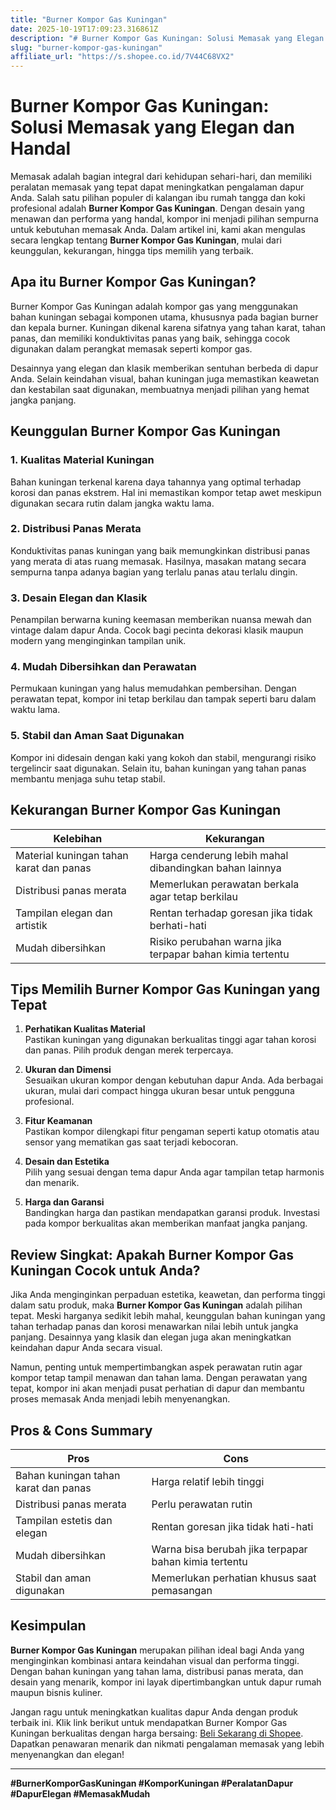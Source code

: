 ```yaml
---
title: "Burner Kompor Gas Kuningan"
date: 2025-10-19T17:09:23.316861Z
description: "# Burner Kompor Gas Kuningan: Solusi Memasak yang Elegan dan Handal..."
slug: "burner-kompor-gas-kuningan"
affiliate_url: "https://s.shopee.co.id/7V44C68VX2"
---
```

# Burner Kompor Gas Kuningan: Solusi Memasak yang Elegan dan Handal

Memasak adalah bagian integral dari kehidupan sehari-hari, dan memiliki peralatan memasak yang tepat dapat meningkatkan pengalaman dapur Anda. Salah satu pilihan populer di kalangan ibu rumah tangga dan koki profesional adalah **Burner Kompor Gas Kuningan**. Dengan desain yang menawan dan performa yang handal, kompor ini menjadi pilihan sempurna untuk kebutuhan memasak Anda. Dalam artikel ini, kami akan mengulas secara lengkap tentang **Burner Kompor Gas Kuningan**, mulai dari keunggulan, kekurangan, hingga tips memilih yang terbaik.

## Apa itu Burner Kompor Gas Kuningan?

Burner Kompor Gas Kuningan adalah kompor gas yang menggunakan bahan kuningan sebagai komponen utama, khususnya pada bagian burner dan kepala burner. Kuningan dikenal karena sifatnya yang tahan karat, tahan panas, dan memiliki konduktivitas panas yang baik, sehingga cocok digunakan dalam perangkat memasak seperti kompor gas.

Desainnya yang elegan dan klasik memberikan sentuhan berbeda di dapur Anda. Selain keindahan visual, bahan kuningan juga memastikan keawetan dan kestabilan saat digunakan, membuatnya menjadi pilihan yang hemat jangka panjang.

## Keunggulan Burner Kompor Gas Kuningan

### 1. Kualitas Material Kuningan
Bahan kuningan terkenal karena daya tahannya yang optimal terhadap korosi dan panas ekstrem. Hal ini memastikan kompor tetap awet meskipun digunakan secara rutin dalam jangka waktu lama.

### 2. Distribusi Panas Merata
Konduktivitas panas kuningan yang baik memungkinkan distribusi panas yang merata di atas ruang memasak. Hasilnya, masakan matang secara sempurna tanpa adanya bagian yang terlalu panas atau terlalu dingin.

### 3. Desain Elegan dan Klasik
Penampilan berwarna kuning keemasan memberikan nuansa mewah dan vintage dalam dapur Anda. Cocok bagi pecinta dekorasi klasik maupun modern yang menginginkan tampilan unik.

### 4. Mudah Dibersihkan dan Perawatan
Permukaan kuningan yang halus memudahkan pembersihan. Dengan perawatan tepat, kompor ini tetap berkilau dan tampak seperti baru dalam waktu lama.

### 5. Stabil dan Aman Saat Digunakan
Kompor ini didesain dengan kaki yang kokoh dan stabil, mengurangi risiko tergelincir saat digunakan. Selain itu, bahan kuningan yang tahan panas membantu menjaga suhu tetap stabil.

## Kekurangan Burner Kompor Gas Kuningan

| Kelebihan | Kekurangan |
| --- | --- |
| Material kuningan tahan karat dan panas | Harga cenderung lebih mahal dibandingkan bahan lainnya |
| Distribusi panas merata | Memerlukan perawatan berkala agar tetap berkilau |
| Tampilan elegan dan artistik | Rentan terhadap goresan jika tidak berhati-hati |
| Mudah dibersihkan | Risiko perubahan warna jika terpapar bahan kimia tertentu |

## Tips Memilih Burner Kompor Gas Kuningan yang Tepat

1. **Perhatikan Kualitas Material**  
Pastikan kuningan yang digunakan berkualitas tinggi agar tahan korosi dan panas. Pilih produk dengan merek terpercaya.

2. **Ukuran dan Dimensi**  
Sesuaikan ukuran kompor dengan kebutuhan dapur Anda. Ada berbagai ukuran, mulai dari compact hingga ukuran besar untuk pengguna profesional.

3. **Fitur Keamanan**  
Pastikan kompor dilengkapi fitur pengaman seperti katup otomatis atau sensor yang mematikan gas saat terjadi kebocoran.

4. **Desain dan Estetika**  
Pilih yang sesuai dengan tema dapur Anda agar tampilan tetap harmonis dan menarik.

5. **Harga dan Garansi**  
Bandingkan harga dan pastikan mendapatkan garansi produk. Investasi pada kompor berkualitas akan memberikan manfaat jangka panjang.

## Review Singkat: Apakah Burner Kompor Gas Kuningan Cocok untuk Anda?

Jika Anda menginginkan perpaduan estetika, keawetan, dan performa tinggi dalam satu produk, maka **Burner Kompor Gas Kuningan** adalah pilihan tepat. Meski harganya sedikit lebih mahal, keunggulan bahan kuningan yang tahan terhadap panas dan korosi menawarkan nilai lebih untuk jangka panjang. Desainnya yang klasik dan elegan juga akan meningkatkan keindahan dapur Anda secara visual.

Namun, penting untuk mempertimbangkan aspek perawatan rutin agar kompor tetap tampil menawan dan tahan lama. Dengan perawatan yang tepat, kompor ini akan menjadi pusat perhatian di dapur dan membantu proses memasak Anda menjadi lebih menyenangkan.

## Pros & Cons Summary

| **Pros** | **Cons** |
| --- | --- |
| Bahan kuningan tahan karat dan panas | Harga relatif lebih tinggi |
| Distribusi panas merata | Perlu perawatan rutin |
| Tampilan estetis dan elegan | Rentan goresan jika tidak hati-hati |
| Mudah dibersihkan | Warna bisa berubah jika terpapar bahan kimia tertentu |
| Stabil dan aman digunakan | Memerlukan perhatian khusus saat pemasangan |

## Kesimpulan

**Burner Kompor Gas Kuningan** merupakan pilihan ideal bagi Anda yang menginginkan kombinasi antara keindahan visual dan performa tinggi. Dengan bahan kuningan yang tahan lama, distribusi panas merata, dan desain yang menarik, kompor ini layak dipertimbangkan untuk dapur rumah maupun bisnis kuliner.

Jangan ragu untuk meningkatkan kualitas dapur Anda dengan produk terbaik ini. Klik link berikut untuk mendapatkan Burner Kompor Gas Kuningan berkualitas dengan harga bersaing: [Beli Sekarang di Shopee](https://s.shopee.co.id/7V44C68VX2). Dapatkan penawaran menarik dan nikmati pengalaman memasak yang lebih menyenangkan dan elegan!

---

**#BurnerKomporGasKuningan #KomporKuningan #PeralatanDapur #DapurElegan #MemasakMudah**